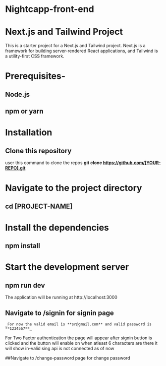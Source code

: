 # Nightcapp-front-end
# Next.js and Tailwind Project
This is a starter project for a Next.js and Tailwind project. Next.js is a framework for building server-rendered React applications, and Tailwind is a utility-first CSS framework.

# Prerequisites-
## Node.js
## npm or yarn

# Installation
## Clone this repository

 user this command to clone the repos **git clone https://github.com/[YOUR-REPO].git**

# Navigate to the project directory

## cd [PROJECT-NAME]

# Install the dependencies

## npm install

# Start the development server
## npm run dev

The application will be running at http://localhost:3000
## Navigate to /signin for signin page 
    _For now the valid email is **sr@gmail.com** and valid password is **1234567**_
For Two Factor authentication the page will appear after signin button is clicked and the button will enable on when atleast 6 characters are there it will show in-valid sing api is not connected as of now 

##Navigate to /change-password page for change password 




